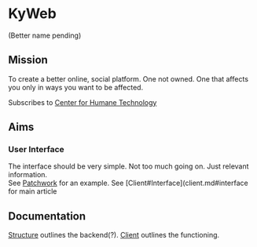 # KyWeb
(Better name pending)

## Mission
To create a better online, social platform.
One not owned.
One that affects you only in ways you want to be affected.

Subscribes to [Center for Humane Technology](https://www.humanetech.com/)

## Aims
### User Interface
The interface should be very simple. Not too much going on. Just relevant information.  
See [Patchwork](https://github.com/ssbc/patchwork) for an example.
See [Client#Interface](client.md#interface for main article

## Documentation
[Structure](structure.md) outlines the backend(?). [Client](client.md) outlines the functioning.
<!--stackedit_data:
eyJoaXN0b3J5IjpbODk1NTIwOTQ1XX0=
-->